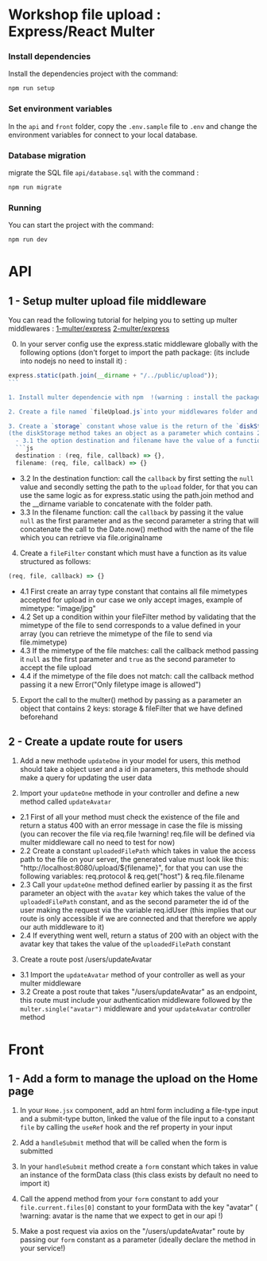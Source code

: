 
# Workshop file upload : Express/React Multer

### Install dependencies
Install the dependencies project with the command:

```bash
npm run setup
```

### Set environment variables

In the `api` and `front` folder, copy the `.env.sample` file to `.env` and change the environment variables for connect to your local database.

### Database migration
migrate the SQL file `api/database.sql` with the command :
```bash
npm run migrate
```

### Running

You can start the project with the command:

```bash
npm run dev
```

# API

## 1 - Setup multer upload file middleware
You can read the following tutorial for helping you to setting up multer middlewares : 
[1-multer/express](https://openclassrooms.com/fr/courses/6390246-passez-au-full-stack-avec-node-js-express-et-mongodb/6466627-acceptez-les-fichiers-entrants-avec-multer)
[2-multer/express](https://www.freecodecamp.org/news/simplify-your-file-upload-process-in-express-js/)

0. In your server config use the express.static middleware globally with the following options (don't forget to import the path package: (its include into nodejs no need to install it) : 
```js 
express.static(path.join(__dirname + "/../public/upload"));
``` 

1. Install multer dependencie with npm  !(warning : install the package into the api folder)!

2. Create a file named `fileUpload.js`into your middlewares folder and import `multer` & `path` package from your node_modules

3. Create a `storage` constant whose value is the return of the `diskStorage` method:
(the diskStorage method takes an object as a parameter which contains 2 options {destination, filename}: the destination option allows us to specify the access path to the folder in which the files will be stored and filename allows us to rename the file before store it)
  - 3.1 the option destination and filename have the value of a function structured as follows:
  ```js 
  destination : (req, file, callback) => {},
  filename: (req, file, callback) => {}
  ```
  - 3.2 In the destination function: call the `callback` by first setting the `null` value and secondly setting the path to the `upload` folder, for that you can use the same logic as for express.static using the path.join method and the __dirname variable to concatenate with the folder path.
  - 3.3 In the filename function: call the `callback` by passing it the value `null` as the first parameter and as the second parameter a string that will concatenate the call to the Date.now() method with the name of the file which you can retrieve via file.originalname

4. Create a `fileFilter` constant which must have a function as its value structured as follows: 
```js
(req, file, callback) => {}
```
  - 4.1 First create an array type constant that contains all file mimetypes accepted for upload in our case we only accept images, example of mimetype: "image/jpg"
  - 4.2 Set up a condition within your fileFilter method by validating that the mimetype of the file to send corresponds to a value defined in your array (you can retrieve the mimetype of the file to send via file.mimetype)
  - 4.3 If the mimetype of the file matches: call the callback method passing it `null` as the first parameter and `true` as the second parameter to accept the file upload
  - 4.4 if the mimetype of the file does not match: call the callback method passing it a new Error("Only filetype image is allowed")

5. Export the call to the multer() method by passing as a parameter an object that contains 2 keys: storage & fileFilter that we have defined beforehand


## 2 - Create a update route for users

1. Add a new methode `updateOne` in your model for users, this method should take a object user and a id in parameters, this methode should make a query for updating the user data

2. Import your `updateOne` methode in your controller and define a new method called `updateAvatar`
  - 2.1 First of all your method must check the existence of the file and return a status 400 with an error message in case the file is missing (you can recover the file via req.file !warning! req.file will be defined via multer middleware call no need to test for now)
  - 2.2 Create a constant `uploadedFilePath` which takes in value the access path to the file on your server, the generated value must look like this: "http://localhost:8080/upload/${filename}", for that you can use the following variables: req.protocol & req.get("host") & req.file.filename
  - 2.3 Call your `updateOne` method defined earlier by passing it as the first parameter an object with the `avatar` key which takes the value of the `uploadedFilePath` constant, and as the second parameter the id of the user making the request via the variable req.idUser (this implies that our route is only accessible if we are connected and that therefore we apply our auth middleware to it)
  - 2.4 If everything went well, return a status of 200 with an object with the avatar key that takes the value of the `uploadedFilePath` constant

3. Create a route post /users/updateAvatar
  - 3.1 Import the `updateAvatar` method of your controller as well as your multer middleware
  - 3.2 Create a post route that takes "/users/updateAvatar" as an endpoint, this route must include your authentication middleware followed by the `multer.single("avatar")` middleware and your `updateAvatar` controller method


# Front

## 1 - Add a form to manage the upload on the Home page

1. In your `Home.jsx` component, add an html form including a file-type input and a submit-type button, linked the value of the file input to a constant `file` by calling the `useRef` hook and the ref property in your input

2. Add a `handleSubmit` method that will be called when the form is submitted

3. In your `handleSubmit` method create a `form` constant which takes in value an instance of the formData class (this class exists by default no need to import it)

4. Call the append method from your `form` constant to add your `file.current.files[0]` constant to your formData with the key "avatar" ( !warning: avatar is the name that we expect to get in our api !)

5. Make a post request via axios on the "/users/updateAvatar" route by passing our `form` constant as a parameter (ideally declare the method in your service!)

